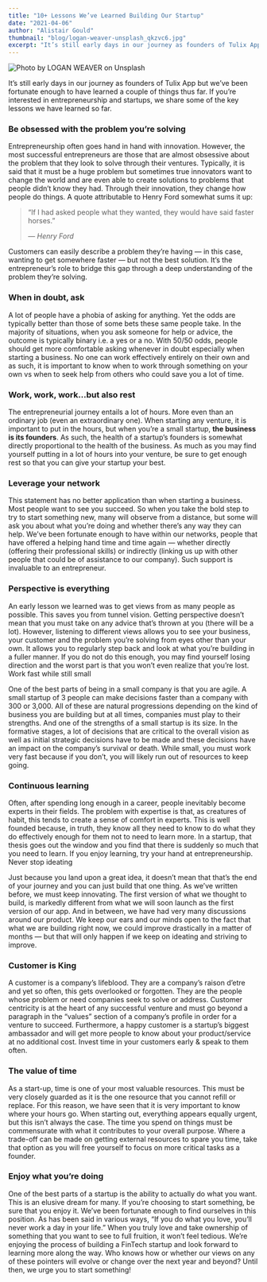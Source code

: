 ```yaml
---
title: "10+ Lessons We’ve Learned Building Our Startup"
date: "2021-04-06"
author: "Alistair Gould"
thumbnail: "blog/logan-weaver-unsplash_qkzvc6.jpg"
excerpt: "It’s still early days in our journey as founders of Tulix App but we’ve been fortunate enough to have learned a couple of things thus far. If you’re interested in entrepreneurship and startups, we share some of the key lessons we have learned so far."
---
```


![Photo by LOGAN WEAVER on Unsplash](https://res.cloudinary.com/avicdesign/image/upload/v1636453990/blog/logan-weaver-unsplash_qkzvc6.jpg)

It’s still early days in our journey as founders of Tulix App but we’ve been fortunate enough to have learned a couple of things thus far. If you’re interested in entrepreneurship and startups, we share some of the key lessons we have learned so far.

### Be obsessed with the problem you’re solving

Entrepreneurship often goes hand in hand with innovation. However, the most successful entrepreneurs are those that are almost obsessive about the problem that they look to solve through their ventures. Typically, it is said that it must be a huge problem but sometimes true innovators want to change the world and are even able to create solutions to problems that people didn’t know they had. Through their innovation, they change how people do things. A quote attributable to Henry Ford somewhat sums it up:

> “If I had asked people what they wanted, they would have said faster horses.”
>
> — <cite>Henry Ford</cite>

Customers can easily describe a problem they’re having — in this case, wanting to get somewhere faster — but not the best solution. It’s the entrepreneur’s role to bridge this gap through a deep understanding of the problem they’re solving.

### When in doubt, ask

A lot of people have a phobia of asking for anything. Yet the odds are typically better than those of some bets these same people take. In the majority of situations, when you ask someone for help or advice, the outcome is typically binary i.e. a yes or a no. With 50/50 odds, people should get more comfortable asking whenever in doubt especially when starting a business. No one can work effectively entirely on their own and as such, it is important to know when to work through something on your own vs when to seek help from others who could save you a lot of time.

### Work, work, work…but also rest

The entrepreneurial journey entails a lot of hours. More even than an ordinary job (even an extraordinary one). When starting any venture, it is important to put in the hours, but when you’re a small startup, **the business is its founders**. As such, the health of a startup’s founders is somewhat directly proportional to the health of the business. As much as you may find yourself putting in a lot of hours into your venture, be sure to get enough rest so that you can give your startup your best.

### Leverage your network

This statement has no better application than when starting a business. Most people want to see you succeed. So when you take the bold step to try to start something new, many will observe from a distance, but some will ask you about what you’re doing and whether there’s any way they can help. We’ve been fortunate enough to have within our networks, people that have offered a helping hand time and time again — whether directly (offering their professional skills) or indirectly (linking us up with other people that could be of assistance to our company). Such support is invaluable to an entrepreneur.

### Perspective is everything

An early lesson we learned was to get views from as many people as possible. This saves you from tunnel vision. Getting perspective doesn’t mean that you must take on any advice that’s thrown at you (there will be a lot). However, listening to different views allows you to see your business, your customer and the problem you’re solving from eyes other than your own. It allows you to regularly step back and look at what you’re building in a fuller manner. If you do not do this enough, you may find yourself losing direction and the worst part is that you won’t even realize that you’re lost.
Work fast while still small

One of the best parts of being in a small company is that you are agile. A small startup of 3 people can make decisions faster than a company with 300 or 3,000. All of these are natural progressions depending on the kind of business you are building but at all times, companies must play to their strengths. And one of the strengths of a small startup is its size. In the formative stages, a lot of decisions that are critical to the overall vision as well as initial strategic decisions have to be made and these decisions have an impact on the company’s survival or death. While small, you must work very fast because if you don’t, you will likely run out of resources to keep going.

### Continuous learning

Often, after spending long enough in a career, people inevitably become experts in their fields. The problem with expertise is that, as creatures of habit, this tends to create a sense of comfort in experts. This is well founded because, in truth, they know all they need to know to do what they do effectively enough for them not to need to learn more. In a startup, that thesis goes out the window and you find that there is suddenly so much that you need to learn. If you enjoy learning, try your hand at entrepreneurship.
Never stop ideating

Just because you land upon a great idea, it doesn’t mean that that’s the end of your journey and you can just build that one thing. As we’ve written before, we must keep innovating. The first version of what we thought to build, is markedly different from what we will soon launch as the first version of our app. And in between, we have had very many discussions around our product. We keep our ears and our minds open to the fact that what we are building right now, we could improve drastically in a matter of months — but that will only happen if we keep on ideating and striving to improve.

### Customer is King

A customer is a company’s lifeblood. They are a company’s raison d’etre and yet so often, this gets overlooked or forgotten. They are the people whose problem or need companies seek to solve or address. Customer centricity is at the heart of any successful venture and must go beyond a paragraph in the “values” section of a company’s profile in order for a venture to succeed. Furthermore, a happy customer is a startup’s biggest ambassador and will get more people to know about your product/service at no additional cost. Invest time in your customers early & speak to them often.

### The value of time

As a start-up, time is one of your most valuable resources. This must be very closely guarded as it is the one resource that you cannot refill or replace. For this reason, we have seen that it is very important to know where your hours go. When starting out, everything appears equally urgent, but this isn’t always the case. The time you spend on things must be commensurate with what it contributes to your overall purpose. Where a trade-off can be made on getting external resources to spare you time, take that option as you will free yourself to focus on more critical tasks as a founder.

### Enjoy what you’re doing

One of the best parts of a startup is the ability to actually do what you want. This is an elusive dream for many. If you’re choosing to start something, be sure that you enjoy it. We’ve been fortunate enough to find ourselves in this position. As has been said in various ways, “If you do what you love, you’ll never work a day in your life.” When you truly love and take ownership of something that you want to see to full fruition, it won’t feel tedious.
We’re enjoying the process of building a FinTech startup and look forward to learning more along the way. Who knows how or whether our views on any of these pointers will evolve or change over the next year and beyond? Until then, we urge you to start something!
